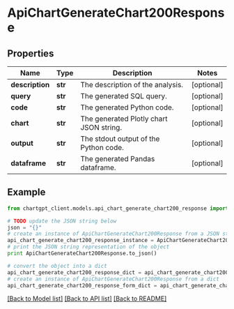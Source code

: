 # ApiChartGenerateChart200Response


## Properties
Name | Type | Description | Notes
------------ | ------------- | ------------- | -------------
**description** | **str** | The description of the analysis. | [optional] 
**query** | **str** | The generated SQL query. | [optional] 
**code** | **str** | The generated Python code. | [optional] 
**chart** | **str** | The generated Plotly chart JSON string. | [optional] 
**output** | **str** | The stdout output of the Python code. | [optional] 
**dataframe** | **str** | The generated Pandas dataframe. | [optional] 

## Example

```python
from chartgpt_client.models.api_chart_generate_chart200_response import ApiChartGenerateChart200Response

# TODO update the JSON string below
json = "{}"
# create an instance of ApiChartGenerateChart200Response from a JSON string
api_chart_generate_chart200_response_instance = ApiChartGenerateChart200Response.from_json(json)
# print the JSON string representation of the object
print ApiChartGenerateChart200Response.to_json()

# convert the object into a dict
api_chart_generate_chart200_response_dict = api_chart_generate_chart200_response_instance.to_dict()
# create an instance of ApiChartGenerateChart200Response from a dict
api_chart_generate_chart200_response_form_dict = api_chart_generate_chart200_response.from_dict(api_chart_generate_chart200_response_dict)
```
[[Back to Model list]](../README.md#documentation-for-models) [[Back to API list]](../README.md#documentation-for-api-endpoints) [[Back to README]](../README.md)



